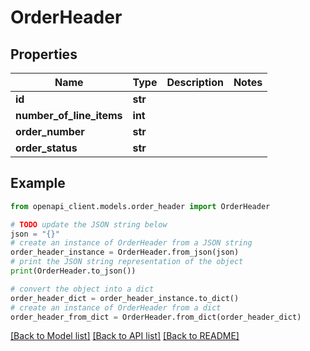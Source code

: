 # OrderHeader


## Properties

Name | Type | Description | Notes
------------ | ------------- | ------------- | -------------
**id** | **str** |  | 
**number_of_line_items** | **int** |  | 
**order_number** | **str** |  | 
**order_status** | **str** |  | 

## Example

```python
from openapi_client.models.order_header import OrderHeader

# TODO update the JSON string below
json = "{}"
# create an instance of OrderHeader from a JSON string
order_header_instance = OrderHeader.from_json(json)
# print the JSON string representation of the object
print(OrderHeader.to_json())

# convert the object into a dict
order_header_dict = order_header_instance.to_dict()
# create an instance of OrderHeader from a dict
order_header_from_dict = OrderHeader.from_dict(order_header_dict)
```
[[Back to Model list]](../README.md#documentation-for-models) [[Back to API list]](../README.md#documentation-for-api-endpoints) [[Back to README]](../README.md)


